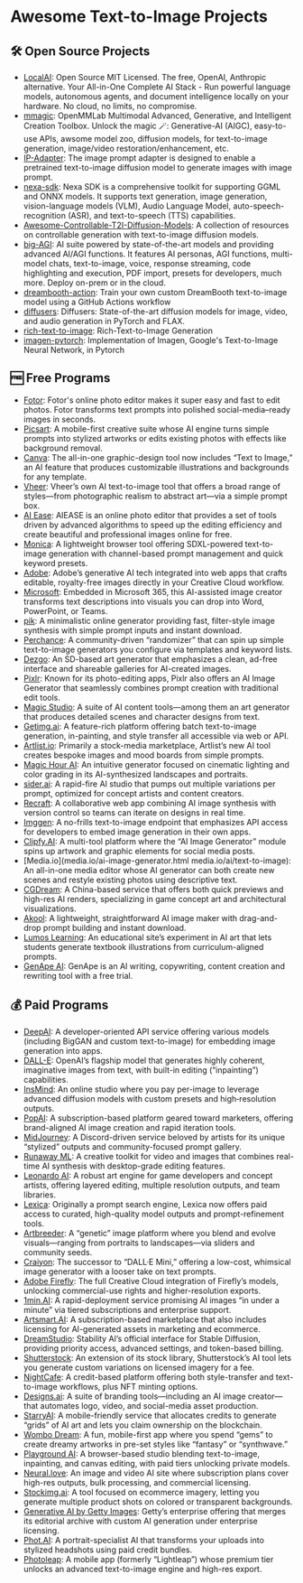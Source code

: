 # Awesome Text-to-Image Projects

## 🛠️ Open Source Projects

- [LocalAI](https://github.com/mudler/LocalAI): Open Source MIT Licensed.   The free, OpenAI, Anthropic alternative. Your All-in-One Complete AI Stack - Run powerful language models, autonomous agents, and document intelligence locally on your hardware. No cloud, no limits, no compromise.
- [mmagic](https://github.com/open-mmlab/mmagic): OpenMMLab Multimodal Advanced, Generative, and Intelligent Creation Toolbox. Unlock the magic 🪄: Generative-AI (AIGC), easy-to-use APIs, awsome model zoo, diffusion models, for text-to-image generation, image/video restoration/enhancement, etc.
- [IP-Adapter](https://github.com/tencent-ailab/IP-Adapter): The image prompt adapter is designed to enable a pretrained text-to-image diffusion model to generate images with image prompt.
- [nexa-sdk](https://github.com/NexaAI/nexa-sdk): Nexa SDK is a comprehensive toolkit for supporting GGML and ONNX models. It supports text generation, image generation, vision-language models (VLM), Audio Language Model, auto-speech-recognition (ASR), and text-to-speech (TTS) capabilities.
- [Awesome-Controllable-T2I-Diffusion-Models](https://github.com/PRIV-Creation/Awesome-Controllable-T2I-Diffusion-Models): A collection of resources on controllable generation with text-to-image diffusion models.
- [big-AGI](https://github.com/enricoros/big-AGI): AI suite powered by state-of-the-art models and providing advanced AI/AGI functions. It features AI personas, AGI functions, multi-model chats, text-to-image, voice, response streaming, code highlighting and execution, PDF import, presets for developers, much more. Deploy on-prem or in the cloud.
- [dreambooth-action](https://github.com/replicate/dreambooth-action): Train your own custom DreamBooth text-to-image model using a GitHub Actions workflow
- [diffusers](https://github.com/huggingface/diffusers): Diffusers: State-of-the-art diffusion models for image, video, and audio generation in PyTorch and FLAX.
- [rich-text-to-image](https://github.com/songweige/rich-text-to-image): Rich-Text-to-Image Generation
- [imagen-pytorch](https://github.com/lucidrains/imagen-pytorch): Implementation of Imagen, Google's Text-to-Image Neural Network, in Pytorch

## 🆓 Free Programs

- [Fotor](https://fotor.com/ai-image-generator/): Fotor's online photo editor makes it super easy and fast to edit photos. Fotor transforms text prompts into polished social-media–ready images in seconds.
- [Picsart](https://picsart.com/ai-image-generator/): A mobile-first creative suite whose AI engine turns simple prompts into stylized artworks or edits existing photos with effects like background removal.
- [Canva](https://canva.com/ai-image-generator/): The all-in-one graphic-design tool now includes “Text to Image,” an AI feature that produces customizable illustrations and backgrounds for any template.
- [Vheer](https://vheer.com/ai-text-to-image): Vheer’s own AI text-to-image tool that offers a broad range of styles—from photographic realism to abstract art—via a simple prompt box.
- [AI Ease](https://aiease.ai/app/generate-images/): AIEASE is an online photo editor that provides a set of tools driven by advanced algorithms to speed up the editing efficiency and create beautiful and professional images online for free.
- [Monica](https://monica.im/image-tools/ai-image-generator-from-text?model=sdxl&keywords=sunset&channel=image_generator): A lightweight browser tool offering SDXL-powered text-to-image generation with channel-based prompt management and quick keyword presets.
- [Adobe](https://adobe.com/sg/ducts/firefly/features/text-to-image.html): Adobe’s generative AI tech integrated into web apps that crafts editable, royalty-free images directly in your Creative Cloud workflow.
- [Microsoft](https://create.microsoft.com/en-us/features/ai-image-generator): Embedded in Microsoft 365, this AI-assisted image creator transforms text descriptions into visuals you can drop into Word, PowerPoint, or Teams.
- [pik](https://pik.com/ai/image-generator): A minimalistic online generator providing fast, filter-style image synthesis with simple prompt inputs and instant download.
- [Perchance](https://perchance.org/ai-text-to-image-generator): A community-driven “randomizer” that can spin up simple text-to-image generators you configure via templates and keyword lists.
- [Dezgo](https://dezgo.com/): An SD-based art generator that emphasizes a clean, ad-free interface and shareable galleries for AI-created images.
- [Pixlr](https://pixlr.com/image-generator/): Known for its photo-editing apps, Pixlr also offers an AI Image Generator that seamlessly combines prompt creation with traditional edit tools.
- [Magic Studio](https://magicstudio.com/ai-art-generator/): A suite of AI content tools—among them an art generator that produces detailed scenes and character designs from text.
- [Getimg.ai](https://getimg.ai/text-to-image): A feature-rich platform offering batch text-to-image generation, in-painting, and style transfer all accessible via web or API.
- [Artlist.io](https://artlist.io/text-to-image-ai): Primarily a stock-media marketplace, Artlist’s new AI tool creates bespoke images and mood boards from simple prompts.
- [Magic Hour AI](https://magichour.ai/ducts/ai-image-generator): An intuitive generator focused on cinematic lighting and color grading in its AI-synthesized landscapes and portraits.
- [sider.ai](https://sider.ai/create/image/ai-image-generator): A rapid-fire AI studio that pumps out multiple variations per prompt, optimized for concept artists and content creators.
- [Recraft](https://recraft.ai/ai-image-generator): A collaborative web app combining AI image synthesis with version control so teams can iterate on designs in real time.
- [Imggen](https://imggen.ai/): A no-frills text-to-image endpoint that emphasizes API access for developers to embed image generation in their own apps.
- [Clipfy.AI](https://clipfly.ai/aitools/ai-image-generator): A multi-tool platform where the “AI Image Generator” module spins up artwork and graphic elements for social media posts.
- [Media.io](media.io/ai-image-generator.html                media.io/ai/text-to-image): An all-in-one media editor whose AI generator can both create new scenes and restyle existing photos using descriptive text.
- [CGDream](https://cgdream.ai/): A China-based service that offers both quick previews and high-res AI renders, specializing in game concept art and architectural visualizations.
- [Akool](https://akool.com/apps/image-generator): A lightweight, straightforward AI image maker with drag-and-drop prompt building and instant download.
- [Lumos Learning](https://lumoslearning.com/llwp/-online-image-generator.html): An educational site’s experiment in AI art that lets students generate textbook illustrations from curriculum-aligned prompts.
- [GenApe AI](https://app.genape.ai/text-to-image): GenApe is an AI writing, copywriting, content creation and rewriting tool with a free trial.

## 💰 Paid Programs

- [DeepAI](https://deepai.org/machine-learning-model/text2img): A developer-oriented API service offering various models (including BigGAN and custom text-to-image) for embedding image generation into apps.
- [DALL-E](https://dall-e.com/): OpenAI’s flagship model that generates highly coherent, imaginative images from text, with built-in editing (“inpainting”) capabilities.
- [InsMind](https://insmind.com/ai-image-generator/): An online studio where you pay per-image to leverage advanced diffusion models with custom presets and high‐resolution outputs.
- [PopAI](https://popai./en/ai-image): A subscription-based platform geared toward marketers, offering brand-aligned AI image creation and rapid iteration tools.
- [MidJourney](https://midjourney.com/): A Discord-driven service beloved by artists for its unique “stylized” outputs and community-focused prompt gallery.
- [Runaway ML](https://app.runwayml.com/login): A creative toolkit for video and images that combines real-time AI synthesis with desktop-grade editing features.
- [Leonardo AI](https://leonardo.ai/): A robust art engine for game developers and concept artists, offering layered editing, multiple resolution outputs, and team libraries.
- [Lexica](https://lexica.art/): Originally a prompt search engine, Lexica now offers paid access to curated, high-quality model outputs and prompt-refinement tools.
- [Artbreeder](https://artbreeder.com/): A “genetic” image platform where you blend and evolve visuals—ranging from portraits to landscapes—via sliders and community seeds.
- [Craiyon](https://craiyon.com/): The successor to “DALL·E Mini,” offering a low-cost, whimsical image generator with a looser take on text prompts.
- [Adobe Firefly](https://firefly.adobe.com): The full Creative Cloud integration of Firefly’s models, unlocking commercial-use rights and higher-resolution exports.
- [1min.AI](https://1min.ai): A rapid-deployment service promising AI images “in under a minute” via tiered subscriptions and enterprise support.
- [Artsmart.AI](https://artsmart.ai): A subscription-based marketplace that also includes licensing for AI-generated assets in marketing and ecommerce.
- [DreamStudio](https://dreamstudio.ai): Stability AI’s official interface for Stable Diffusion, providing priority access, advanced settings, and token-based billing.
- [Shutterstock](https://shutterstock.com/ai-image-generator): An extension of its stock library, Shutterstock’s AI tool lets you generate custom variations on licensed imagery for a fee.
- [NightCafe](https://nightcafe.studio): A credit-based platform offering both style-transfer and text-to-image workflows, plus NFT minting options.
- [Designs.ai](https://designs.ai): A suite of branding tools—including an AI image creator—that automates logo, video, and social-media asset production.
- [StarryAI](https://starryai.com): A mobile-friendly service that allocates credits to generate “grids” of AI art and lets you claim ownership on the blockchain.
- [Wombo Dream](https://dream.ai): A fun, mobile-first app where you spend “gems” to create dreamy artworks in pre-set styles like “fantasy” or “synthwave.”
- [Playground AI](https://playgroundai.com): A browser-based studio blending text-to-image, inpainting, and canvas editing, with paid tiers unlocking private models.
- [Neural.love](https://neural.love): An image and video AI site where subscription plans cover high-res outputs, bulk processing, and commercial licensing.
- [Stockimg.ai](https://stockimg.ai): A tool focused on ecommerce imagery, letting you generate multiple product shots on colored or transparent backgrounds.
- [Generative AI by Getty Images](https://gettyimages.com/generative-ai): Getty’s enterprise offering that merges its editorial archive with custom AI generation under enterprise licensing.
- [Phot.AI](https://phot.ai/ai-image-generator): A portrait-specialist AI that transforms your uploads into stylized headshots using paid credit bundles.
- [Photoleap](https://photoleapapp.com/features/ai-text-to-image-generator): A mobile app (formerly “Lightleap”) whose premium tier unlocks an advanced text-to-image engine and high-res export.

